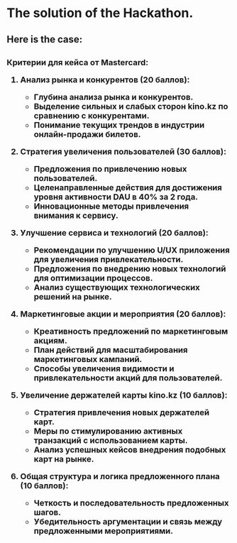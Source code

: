 <h1>The solution of the Hackathon.</h1>

<h2>Here is the case:<h2>

<div style="font-weight: 700; font-size: 18px;">
Критерии для кейса от Mastercard:

1. Анализ рынка и конкурентов (20 баллов):
   - Глубина анализа рынка и конкурентов.
   - Выделение сильных и слабых сторон kino.kz по сравнению с конкурентами.
   - Понимание текущих трендов в индустрии онлайн-продажи билетов.

2. Стратегия увеличения пользователей (30 баллов):
   - Предложения по привлечению новых пользователей.
   - Целенаправленные действия для достижения уровня активности DAU в 40% за 2 года.
   - Инновационные методы привлечения внимания к сервису.

3. Улучшение сервиса и технологий (20 баллов):
   - Рекомендации по улучшению U/UX приложения для увеличения привлекательности.
   - Предложения по внедрению новых технологий для оптимизации процессов.
   - Анализ существующих технологических решений на рынке.

4. Маркетинговые акции и мероприятия (20 баллов):
   - Креативность предложений по маркетинговым акциям.
   - План действий для масштабирования маркетинговых кампаний.
   - Способы увеличения видимости и привлекательности акций для пользователей.

5. Увеличение держателей карты kino.kz (10 баллов):
   - Стратегия привлечения новых держателей карт.
   - Меры по стимулированию активных транзакций с использованием карты.
   - Анализ успешных кейсов внедрения подобных карт на рынке.

6. Общая структура и логика предложенного плана (10 баллов):
   - Четкость и последовательность предложенных шагов.
   - Убедительность аргументации и связь между предложенными мероприятиями.
</div>
